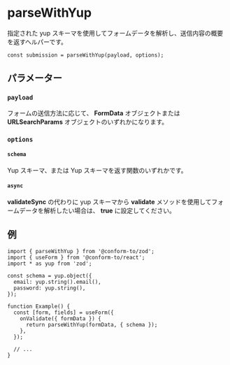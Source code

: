 # parseWithYup

指定された yup スキーマを使用してフォームデータを解析し、送信内容の概要を返すヘルパーです。

```tsx
const submission = parseWithYup(payload, options);
```

## パラメーター

### `payload`

フォームの送信方法に応じて、 **FormData** オブジェクトまたは **URLSearchParams** オブジェクトのいずれかになります。

### `options`

#### `schema`

Yup スキーマ、または Yup スキーマを返す関数のいずれかです。

#### `async`

**validateSync** の代わりに yup スキーマから **validate** メソッドを使用してフォームデータを解析したい場合は、 **true** に設定してください。

## 例

```tsx
import { parseWithYup } from '@conform-to/zod';
import { useForm } from '@conform-to/react';
import * as yup from 'zod';

const schema = yup.object({
  email: yup.string().email(),
  password: yup.string(),
});

function Example() {
  const [form, fields] = useForm({
    onValidate({ formData }) {
      return parseWithYup(formData, { schema });
    },
  });

  // ...
}
```
